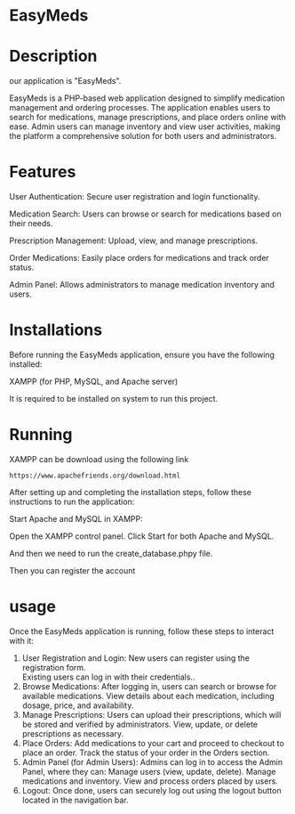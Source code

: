 # EasyMeds

# Description 

our application is "EasyMeds".<br />

EasyMeds is a PHP-based web application designed to simplify medication management and ordering processes. The application enables users to search for medications, manage prescriptions, and place orders online with ease. Admin users can manage inventory and view user activities, making the platform a comprehensive solution for both users and administrators.<br />

# Features

User Authentication: Secure user registration and login functionality.

Medication Search: Users can browse or search for medications based on their needs.

Prescription Management: Upload, view, and manage prescriptions.

Order Medications: Easily place orders for medications and track order status.

Admin Panel: Allows administrators to manage medication inventory and users.

# Installations

Before running the EasyMeds application, ensure you have the following installed:

XAMPP (for PHP, MySQL, and Apache server)<br />

It is required to be installed on system to run this project.<br />

# Running

XAMPP can be download using the following link
```
https://www.apachefriends.org/download.html
```
After setting up and completing the installation steps, follow these instructions to run the application:

Start Apache and MySQL in XAMPP:

Open the XAMPP control panel.
Click Start for both Apache and MySQL.

And then we need to run the create_database.phpy file. 

Then you can register the account 

# usage

Once the EasyMeds application is running, follow these steps to interact with it:

1. User Registration and Login:
    New users can register using the registration form.    
    Existing users can log in with their credentials..<br />
2. Browse Medications:
    After logging in, users can search or browse for available medications.
    View details about each medication, including dosage, price, and availability.<br />
3. Manage Prescriptions:
    Users can upload their prescriptions, which will be stored and verified by administrators.
    View, update, or delete prescriptions as necessary.<br />
4. Place Orders:
    Add medications to your cart and proceed to checkout to place an order.
    Track the status of your order in the Orders section.<br />
5. Admin Panel (for Admin Users):
    Admins can log in to access the Admin Panel, where they can:
    Manage users (view, update, delete).
    Manage medications and inventory.
    View and process orders placed by users.<br />
6. Logout:
    Once done, users can securely log out using the logout button located in the navigation bar.<br />

